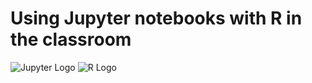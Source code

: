 # Using Jupyter notebooks with R in the classroom

![Jupyter Logo](https://avatars1.githubusercontent.com/u/7388996?v=3&s=400)
![R Logo](https://www.r-project.org/logo/Rlogo.png)
